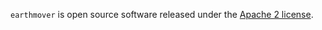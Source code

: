 `earthmover` is open source software released under the [Apache 2 license](https://github.com/edanalytics/earthmover/blob/main/LICENSE).